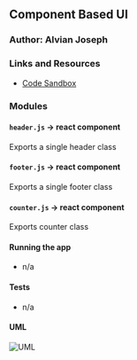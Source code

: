 
## Component Based UI

### Author: Alvian Joseph

### Links and Resources
* [Code Sandbox](https://codesandbox.io/s/starter-code-qp7r8)

### Modules
#### `header.js` -> react component
Exports a single header class 

#### `footer.js` -> react component 
Exports a single footer class 

#### `counter.js` -> react component
Exports counter class



#### Running the app
* n/a
  
#### Tests
* n/a

#### UML
![UML]()
